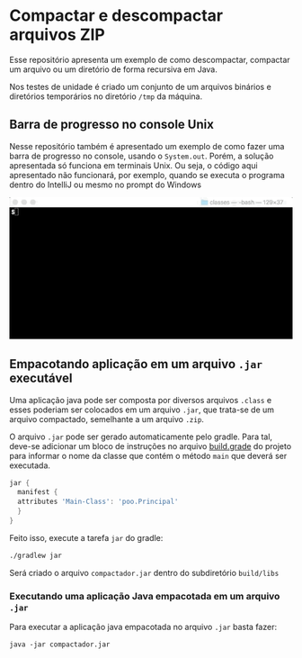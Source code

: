 # Compactar e descompactar arquivos ZIP

Esse repositório apresenta um exemplo de como descompactar, compactar um arquivo ou um diretório de forma recursiva em Java. 

Nos testes de unidade é criado um conjunto de um arquivos binários e diretórios temporários no diretório `/tmp` da máquina. 

## Barra de progresso no console Unix

Nesse repositório também é apresentado um exemplo de como fazer uma barra de progresso no console, usando o `System.out`. Porém, a solução apresentada só funciona em terminais Unix. Ou seja, o código aqui apresentado não funcionará, por exemplo, quando se executa o programa dentro do IntelliJ ou mesmo no prompt do Windows

![progress bar](progress-bar.gif)

## Empacotando aplicação em um arquivo `.jar` executável

Uma aplicação java pode ser composta por diversos arquivos `.class` e esses poderiam ser colocados em um arquivo `.jar`, que trata-se de um arquivo compactado, semelhante a um arquivo `.zip`. 

O arquivo `.jar` pode ser gerado automaticamente pelo gradle. Para tal, deve-se adicionar um bloco de instruções no arquivo [build.grade](build.gradle) do projeto para informar o nome da classe que contém o método `main` que deverá ser executada.

```groovy
jar {
  manifest {
  attributes 'Main-Class': 'poo.Principal'
  }
}
```

Feito isso, execute a tarefa `jar` do gradle:

```bash
./gradlew jar
```
Será criado o arquivo `compactador.jar` dentro do subdiretório `build/libs`

### Executando uma aplicação Java empacotada em um arquivo `.jar`

Para executar a aplicação java empacotada no arquivo `.jar` basta fazer:

```
java -jar compactador.jar
```



